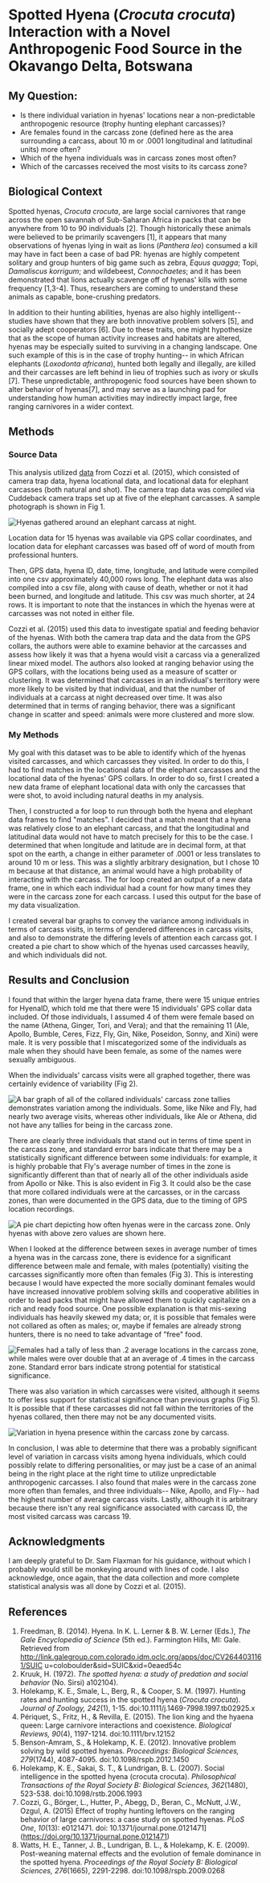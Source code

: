 ﻿# Spotted Hyena (*Crocuta crocuta*) Interaction with a Novel Anthropogenic Food Source in the Okavango Delta, Botswana

## My Question:

- Is there individual variation in hyenas' locations near a non-predictable anthropogenic resource (trophy hunting elephant carcasses)?
-  Are females found in the carcass zone (defined here as the area surrounding a carcass, about 10 m or .0001 longitudinal and latitudinal units) more often?
-  Which of the hyena individuals was in carcass zones most often?
- Which of the carcasses received the most visits to its carcass zone? 

## Biological Context
Spotted hyenas, *Crocuta crocuta*, are large social carnivores that range across the open savannah of Sub-Saharan Africa in packs that can be anywhere from 10 to 90 individuals [2]. Though historically these animals were believed to be primarily scavengers [1], it appears that many observations of hyenas lying in wait as lions (*Panthera leo*) consumed a kill may have in fact been a case of bad PR: hyenas are highly competent solitary and group hunters of big game such as zebra, *Equus quagga*; Topi, *Damaliscus korrigum*; and wildebeest, *Connochaetes*; and it has been demonstrated that lions actually scavenge off of hyenas' kills with some frequency [1,3-4]. Thus, researchers are coming to understand these animals as capable, bone-crushing predators. 

In addition to their hunting abilities, hyenas are also highly intelligent-- studies have shown that they are both innovative problem solvers [5], and socially adept cooperators [6]. Due to these traits, one might hypothesize that as the scope of human activity increases and habitats are altered, hyenas may be especially suited to surviving in a changing landscape. One such example of this is in the case of trophy hunting-- in which African elephants (*Loxodonta africana*), hunted both legally and illegally, are killed and their carcasses are left behind in lieu of trophies such as ivory or skulls [7].  These unpredictable, anthropogenic food sources have been shown to alter behavior of hyenas[7], and may serve as a launching pad for understanding how human activities may indirectly impact large, free ranging carnivores in a wider context. 

## Methods
### Source Data
This analysis utilized [data](https://datadryad.org/resource/doi:10.5061/dryad.78kn3) from Cozzi et al. (2015), which consisted of camera trap data, hyena locational data, and locational data for elephant carcasses (both natural and shot). The camera trap data was compiled via Cuddeback camera traps set up at five of the elephant carcasses. A sample photograph is shown in Fig 1. 

![Hyenas gathered around an elephant carcass at night.](https://picasaweb.google.com/110232003716498184469/6687023313467056561#6687023312631279570 "Fig 1 ")

Location data for 15 hyenas was available via GPS collar coordinates, and location data for elephant carcasses was based off of word of mouth from professional hunters.

Then, GPS data, hyena ID, date, time, longitude, and latitude were compiled into one csv approximately 40,000 rows long. The elephant data was also compiled into a csv file, along with cause of death, whether or not it had been burned, and longitude and latitude. This csv was much shorter, at 24 rows. It is important to note that the instances in which the hyenas were at carcasses was not noted in either file. 

Cozzi et al. (2015) used this data to investigate spatial and feeding behavior of the hyenas. With both the camera trap data and the data from the GPS collars, the authors were able to examine behavior at the carcasses and assess how likely it was that a hyena would visit a carcass via a generalized linear mixed model. The authors also looked at ranging behavior using the GPS collars, with the locations being used as a measure of scatter or clustering.  It was determined that carcasses in an individual's territory were more likely to be visited by that individual, and that the number of individuals at a carcass at night decreased over time. It was also determined that in terms of ranging behavior, there was a significant change in scatter and speed: animals were more clustered and more slow. 

### My Methods
My goal with this dataset was to be able to identify which of the hyenas visited carcasses, and which carcasses they visited. In order to do this, I had to find matches in the locational data of the elephant carcasses and the locational data of the hyenas' GPS collars. In order to do so, first I created a new data frame of elephant locational data with only the carcasses that were shot, to avoid including natural deaths in my analysis. 

Then, I constructed a for loop to run through both the hyena and elephant data frames to find "matches". I decided that a match meant that a hyena was relatively close to an elephant carcass, and that the longitudinal and latitudinal data would not have to match precisely for this to be the case. I determined that when longitude and latitude are in decimal form, at that spot on the earth, a change in either parameter of .0001 or less translates to around 10 m or less. This was a slightly arbitrary designation, but I chose 10 m because at that distance, an animal would have a high probability of interacting with the carcass. The for loop created an output of a new data frame, one in which each individual had a count for how many times they were in the carcass zone for each carcass. I used this output for the base of my data visualization. 

I created several bar graphs to convey the variance among individuals in terms of carcass visits, in terms of gendered differences in carcass visits, and also to demonstrate the differing levels of attention each carcass got. I created a pie chart to show which of the hyenas used carcasses heavily, and which individuals did not.  

## Results and Conclusion
I found that within the larger hyena data frame, there were 15 unique entries for HyenaID, which told me that there were 15 individuals' GPS collar data included. Of those individuals, I assumed 4 of them were female based on the name (Athena, Ginger, Tori, and Vera); and that the remaining 11 (Ale, Apollo, Bumble, Ceres, Fizz, Fly, Gin, Nike, Poseidon, Sonny, and Xini) were male. It is very possible that I miscategorized some of the individuals as male when they should have been female, as some of the names were sexually ambiguous.

When the individuals' carcass visits were all graphed together, there was certainly evidence of variability (Fig 2).

![A bar graph of all of the collared individuals' carcass zone tallies demonstrates variation among the individuals. Some, like Nike and Fly, had nearly two average visits, whereas other individuals, like Ale or Athena, did not have any tallies for being in the carcass zone. ](https://picasaweb.google.com/110232003716498184469/6687034129119545441#6687034130923583938 "Fig 2") 

There are clearly three individuals that stand out in terms of time spent in the carcass zone, and standard error bars indicate that there may be a statistically significant difference between some individuals: for example, it is highly probable that Fly's average number of times in the zone is significantly different than that of nearly all of the other individuals aside from Apollo or Nike. This is also evident in Fig 3.  It could also be the case that more collared individuals were at the carcasses, or in the carcass zones, than were documented in the GPS data, due to the timing of GPS location recordings. 

![A pie chart depicting how often hyenas were in the carcass zone. Only hyenas with above zero values are shown here. ](https://lh3.googleusercontent.com/cohChWaLp7NRUgPdfy-kVFraAAJvBMyE3e_-CghtSEzZRXS0p8GQu5Uie1_jEi32LkMLOGyk0VA "Fig 3.")

When I looked at the difference between sexes in average number of times a hyena was in the carcass zone, there is evidence for a significant difference between male and female, with males (potentially) visiting the carcasses significantly more often than females (Fig 3). This is interesting because I would have expected the more socially dominant females would have increased innovative problem solving skills and cooperative abilities in order to lead packs that might have allowed them to quickly capitalize on a rich and ready food source.  One possible explanation is that mis-sexing individuals has heavily skewed my data; or, it is possible that females were not collared as often as males; or, maybe if females are already strong hunters, there is no need to take advantage of "free" food. 

![Females had a tally of less than .2 average locations in the carcass zone, while males were over double that at an average of .4 times in the carcass zone. Standard error bars indicate strong potential for statistical significance.](https://picasaweb.google.com/110232003716498184469/6687036458189389969#6687036463321825442 "Fig 4") 

There was also variation in which carcasses were visited, although it seems to offer less support for statistical significance than previous graphs (Fig 5). It is possible that if these carcasses did not fall within the territories of the hyenas collared, then there may not be any documented visits.

![Variation in hyena presence within the carcass zone by carcass.](https://picasaweb.google.com/110232003716498184469/6687038983382532049#6687038982626649266 "Fig 5")


In conclusion, I was able to determine that there was a probably significant level of variation in carcass visits among hyena individuals, which could possibly relate to differing personalities, or may just be a case of an animal being in the right place at the right time to utilize unpredictable anthropogenic carcasses. I also found that males were in the carcass zone more often than females, and three individuals-- Nike, Apollo, and Fly-- had the highest number of average carcass visits.  Lastly, although it is arbitrary because there isn't any real significance associated with carcass ID, the most visited carcass was carcass 19. 

## Acknowledgments
I am deeply grateful to Dr. Sam Flaxman for his guidance, without which I probably would still be monkeying around with lines of code. I also acknowledge, once again, that the data collection and more complete statistical analysis was all done by Cozzi et al. (2015). 
## References
 1. Freedman, B. (2014). Hyena. In K. L. Lerner & B. W. 		   Lerner (Eds.), _The Gale Encyclopedia of Science_ (5th ed.). 		Farmington Hills, MI: Gale. Retrieved from http://link.galegroup.com.colorado.idm.oclc.org/apps/doc/CV2644031161/SUIC u=coloboulder&sid=SUIC&xid=0eaed54c
 2. Kruuk, H. (1972). _The spotted hyena: a study of predation and social behavior_ (No. Sirsi) a102104).
 3.  Holekamp, K. E., Smale, L., Berg, R., & Cooper, S. M. (1997). Hunting rates and hunting success in the spotted hyena (*Crocuta crocuta*). _Journal of Zoology,_ _242_(1), 1-15. doi:10.1111/j.1469-7998.1997.tb02925.x
 4. Périquet, S., Fritz, H., & Revilla, E. (2015). The lion king and the hyaena queen: Large carnivore interactions and coexistence. _Biological Reviews,_ _90_(4), 1197-1214. doi:10.1111/brv.12152
 5. Benson-Amram, S., & Holekamp, K. E. (2012). Innovative problem solving by wild spotted hyenas. _Proceedings: Biological Sciences,_ _279_(1744), 4087-4095. doi:10.1098/rspb.2012.1450
 6. Holekamp, K. E., Sakai, S. T., & Lundrigan, B. L. (2007). Social intelligence in the spotted hyena (crocuta crocuta). _Philosophical Transactions of the Royal Society B: Biological Sciences,_ _362_(1480), 523-538. doi:10.1098/rstb.2006.1993
 7. Cozzi, G., Börger, L., Hutter, P., Abegg, D., Beran, C., McNutt, J.W., Ozgul, A. (2015) Effect of trophy hunting leftovers on the ranging behavior of large carnivores: a case study on spotted hyenas. *PLoS One*, *10*(13): e0121471. doi: 10.1371/journal.pone.0121471](https://doi.org/10.1371/journal.pone.0121471) 
 8.  Watts, H. E., Tanner, J. B., Lundrigan, B. L., & Holekamp, K. E. (2009). Post-weaning maternal effects and the evolution of female dominance in the spotted hyena. _Proceedings of the Royal Society B: Biological Sciences,_ _276_(1665), 2291-2298. doi:10.1098/rspb.2009.0268

